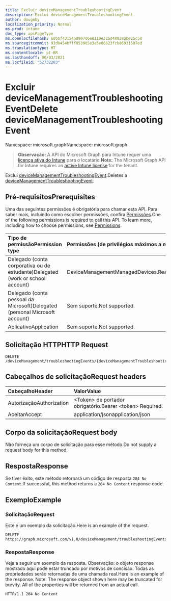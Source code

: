 ```yaml
---
title: Excluir deviceManagementTroubleshootingEvent
description: Exclui deviceManagementTroubleshootingEvent.
author: dougeby
localization_priority: Normal
ms.prod: intune
doc_type: apiPageType
ms.openlocfilehash: 68bbf43154a8997d6e8119e325d4882e5be25c58
ms.sourcegitcommit: 91d8454bfff853905e3a5e86623fcb06931507ed
ms.translationtype: MT
ms.contentlocale: pt-BR
ms.lasthandoff: 06/03/2021
ms.locfileid: "52732203"
---
```

# <a name="delete-devicemanagementtroubleshootingevent"></a><span data-ttu-id="a3f6b-103">Excluir deviceManagementTroubleshootingEvent</span><span class="sxs-lookup"><span data-stu-id="a3f6b-103">Delete deviceManagementTroubleshootingEvent</span></span>

<span data-ttu-id="a3f6b-104">Namespace: microsoft.graph</span><span class="sxs-lookup"><span data-stu-id="a3f6b-104">Namespace: microsoft.graph</span></span>

> <span data-ttu-id="a3f6b-105">**Observação:** A API do Microsoft Graph para Intune requer uma [licença ativa do Intune](https://go.microsoft.com/fwlink/?linkid=839381) para o locatário.</span><span class="sxs-lookup"><span data-stu-id="a3f6b-105">**Note:** The Microsoft Graph API for Intune requires an [active Intune license](https://go.microsoft.com/fwlink/?linkid=839381) for the tenant.</span></span>

<span data-ttu-id="a3f6b-106">Exclui [deviceManagementTroubleshootingEvent](../resources/intune-troubleshooting-devicemanagementtroubleshootingevent.md).</span><span class="sxs-lookup"><span data-stu-id="a3f6b-106">Deletes a [deviceManagementTroubleshootingEvent](../resources/intune-troubleshooting-devicemanagementtroubleshootingevent.md).</span></span>

## <a name="prerequisites"></a><span data-ttu-id="a3f6b-107">Pré-requisitos</span><span class="sxs-lookup"><span data-stu-id="a3f6b-107">Prerequisites</span></span>
<span data-ttu-id="a3f6b-p101">Uma das seguintes permissões é obrigatória para chamar esta API. Para saber mais, incluindo como escolher permissões, confira [Permissões](/graph/permissions-reference).</span><span class="sxs-lookup"><span data-stu-id="a3f6b-p101">One of the following permissions is required to call this API. To learn more, including how to choose permissions, see [Permissions](/graph/permissions-reference).</span></span>

|<span data-ttu-id="a3f6b-110">Tipo de permissão</span><span class="sxs-lookup"><span data-stu-id="a3f6b-110">Permission type</span></span>|<span data-ttu-id="a3f6b-111">Permissões (de privilégios máximos a mínimos)</span><span class="sxs-lookup"><span data-stu-id="a3f6b-111">Permissions (from most to least privileged)</span></span>|
|:---|:---|
|<span data-ttu-id="a3f6b-112">Delegado (conta corporativa ou de estudante)</span><span class="sxs-lookup"><span data-stu-id="a3f6b-112">Delegated (work or school account)</span></span>|<span data-ttu-id="a3f6b-113">DeviceManagementManagedDevices.ReadWrite.All</span><span class="sxs-lookup"><span data-stu-id="a3f6b-113">DeviceManagementManagedDevices.ReadWrite.All</span></span>|
|<span data-ttu-id="a3f6b-114">Delegado (conta pessoal da Microsoft)</span><span class="sxs-lookup"><span data-stu-id="a3f6b-114">Delegated (personal Microsoft account)</span></span>|<span data-ttu-id="a3f6b-115">Sem suporte.</span><span class="sxs-lookup"><span data-stu-id="a3f6b-115">Not supported.</span></span>|
|<span data-ttu-id="a3f6b-116">Aplicativo</span><span class="sxs-lookup"><span data-stu-id="a3f6b-116">Application</span></span>|<span data-ttu-id="a3f6b-117">Sem suporte.</span><span class="sxs-lookup"><span data-stu-id="a3f6b-117">Not supported.</span></span>|

## <a name="http-request"></a><span data-ttu-id="a3f6b-118">Solicitação HTTP</span><span class="sxs-lookup"><span data-stu-id="a3f6b-118">HTTP Request</span></span>
<!-- {
  "blockType": "ignored"
}
-->
``` http
DELETE /deviceManagement/troubleshootingEvents/{deviceManagementTroubleshootingEventId}
```

## <a name="request-headers"></a><span data-ttu-id="a3f6b-119">Cabeçalhos de solicitação</span><span class="sxs-lookup"><span data-stu-id="a3f6b-119">Request headers</span></span>
|<span data-ttu-id="a3f6b-120">Cabeçalho</span><span class="sxs-lookup"><span data-stu-id="a3f6b-120">Header</span></span>|<span data-ttu-id="a3f6b-121">Valor</span><span class="sxs-lookup"><span data-stu-id="a3f6b-121">Value</span></span>|
|:---|:---|
|<span data-ttu-id="a3f6b-122">Autorização</span><span class="sxs-lookup"><span data-stu-id="a3f6b-122">Authorization</span></span>|<span data-ttu-id="a3f6b-123">&lt;Token&gt; de portador obrigatório.</span><span class="sxs-lookup"><span data-stu-id="a3f6b-123">Bearer &lt;token&gt; Required.</span></span>|
|<span data-ttu-id="a3f6b-124">Aceitar</span><span class="sxs-lookup"><span data-stu-id="a3f6b-124">Accept</span></span>|<span data-ttu-id="a3f6b-125">application/json</span><span class="sxs-lookup"><span data-stu-id="a3f6b-125">application/json</span></span>|

## <a name="request-body"></a><span data-ttu-id="a3f6b-126">Corpo da solicitação</span><span class="sxs-lookup"><span data-stu-id="a3f6b-126">Request body</span></span>
<span data-ttu-id="a3f6b-127">Não forneça um corpo de solicitação para esse método.</span><span class="sxs-lookup"><span data-stu-id="a3f6b-127">Do not supply a request body for this method.</span></span>

## <a name="response"></a><span data-ttu-id="a3f6b-128">Resposta</span><span class="sxs-lookup"><span data-stu-id="a3f6b-128">Response</span></span>
<span data-ttu-id="a3f6b-129">Se tiver êxito, este método retornará um código de resposta `204 No Content`.</span><span class="sxs-lookup"><span data-stu-id="a3f6b-129">If successful, this method returns a `204 No Content` response code.</span></span>

## <a name="example"></a><span data-ttu-id="a3f6b-130">Exemplo</span><span class="sxs-lookup"><span data-stu-id="a3f6b-130">Example</span></span>

### <a name="request"></a><span data-ttu-id="a3f6b-131">Solicitação</span><span class="sxs-lookup"><span data-stu-id="a3f6b-131">Request</span></span>
<span data-ttu-id="a3f6b-132">Este é um exemplo da solicitação.</span><span class="sxs-lookup"><span data-stu-id="a3f6b-132">Here is an example of the request.</span></span>
``` http
DELETE https://graph.microsoft.com/v1.0/deviceManagement/troubleshootingEvents/{deviceManagementTroubleshootingEventId}
```

### <a name="response"></a><span data-ttu-id="a3f6b-133">Resposta</span><span class="sxs-lookup"><span data-stu-id="a3f6b-133">Response</span></span>
<span data-ttu-id="a3f6b-p102">Veja a seguir um exemplo da resposta. Observação: o objeto response mostrado aqui pode estar truncado por motivos de concisão. Todas as propriedades serão retornadas de uma chamada real.</span><span class="sxs-lookup"><span data-stu-id="a3f6b-p102">Here is an example of the response. Note: The response object shown here may be truncated for brevity. All of the properties will be returned from an actual call.</span></span>
``` http
HTTP/1.1 204 No Content
```









